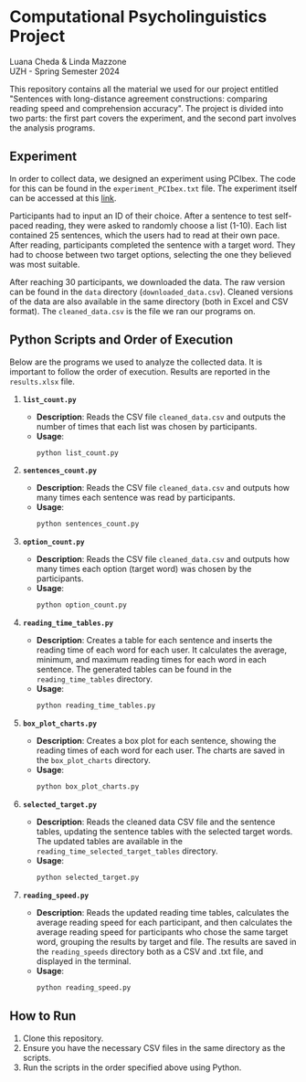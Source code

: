 # Computational Psycholinguistics Project
Luana Cheda & Linda Mazzone  
UZH - Spring Semester 2024

This repository contains all the material we used for our project entitled "Sentences with long-distance agreement constructions: comparing reading speed and comprehension accuracy". The project is divided into two parts: the first part covers the experiment, and the second part involves the analysis programs.

## Experiment

In order to collect data, we designed an experiment using PCIbex. The code for this can be found in the `experiment_PCIbex.txt` file. The experiment itself can be accessed at this [link](https://farm.pcibex.net/p/VNnvnw/).

Participants had to input an ID of their choice. After a sentence to test self-paced reading, they were asked to randomly choose a list (1-10). Each list contained 25 sentences, which the users had to read at their own pace. After reading, participants completed the sentence with a target word. They had to choose between two target options, selecting the one they believed was most suitable.

After reaching 30 participants, we downloaded the data. The raw version can be found in the `data` directory (`downloaded_data.csv`). Cleaned versions of the data are also available in the same directory (both in Excel and CSV format). The `cleaned_data.csv` is the file we ran our programs on.

## Python Scripts and Order of Execution

Below are the programs we used to analyze the collected data. It is important to follow the order of execution. Results are reported in the `results.xlsx` file.

1. **`list_count.py`**  
   - **Description**: Reads the CSV file `cleaned_data.csv` and outputs the number of times that each list was chosen by participants.
   - **Usage**:  
     ```bash
     python list_count.py
     ```

2. **`sentences_count.py`**  
   - **Description**: Reads the CSV file `cleaned_data.csv` and outputs how many times each sentence was read by participants.
   - **Usage**:  
     ```bash
     python sentences_count.py
     ```

3. **`option_count.py`**  
   - **Description**: Reads the CSV file `cleaned_data.csv` and outputs how many times each option (target word) was chosen by the participants.
   - **Usage**:  
     ```bash
     python option_count.py
     ```

4. **`reading_time_tables.py`**  
   - **Description**: Creates a table for each sentence and inserts the reading time of each word for each user. It calculates the average, minimum, and maximum reading times for each word in each sentence. The generated tables can be found in the `reading_time_tables` directory.
   - **Usage**:  
     ```bash
     python reading_time_tables.py
     ```

5. **`box_plot_charts.py`**  
   - **Description**: Creates a box plot for each sentence, showing the reading times of each word for each user. The charts are saved in the `box_plot_charts` directory.
   - **Usage**:  
     ```bash
     python box_plot_charts.py
     ```

6. **`selected_target.py`**  
   - **Description**: Reads the cleaned data CSV file and the sentence tables, updating the sentence tables with the selected target words. The updated tables are available in the `reading_time_selected_target_tables` directory.
   - **Usage**:  
     ```bash
     python selected_target.py
     ```

7. **`reading_speed.py`**  
   - **Description**: Reads the updated reading time tables, calculates the average reading speed for each participant, and then calculates the average reading speed for participants who chose the same target word, grouping the results by target and file. The results are saved in the `reading_speeds` directory both as a CSV and .txt file, and displayed in the terminal.
   - **Usage**:  
     ```bash
     python reading_speed.py
     ```

## How to Run

1. Clone this repository.
2. Ensure you have the necessary CSV files in the same directory as the scripts.
3. Run the scripts in the order specified above using Python.

